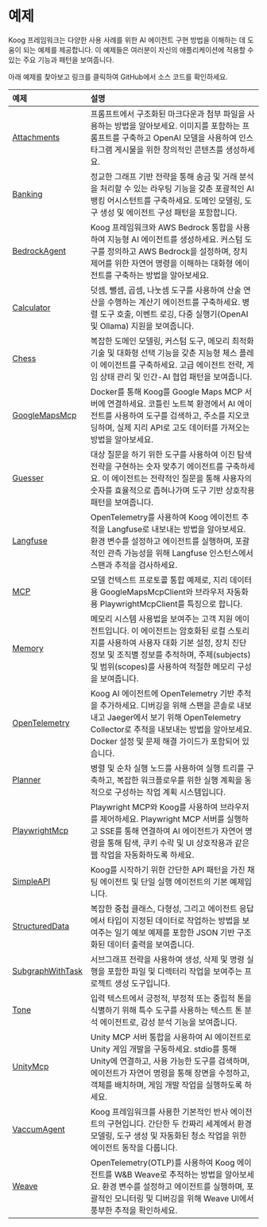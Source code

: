 # 예제

Koog 프레임워크는 다양한 사용 사례를 위한 AI 에이전트 구현 방법을 이해하는 데 도움이 되는 예제를 제공합니다. 이 예제들은 여러분이 자신의 애플리케이션에 적용할 수 있는 주요 기능과 패턴을 보여줍니다.

아래 예제를 찾아보고 링크를 클릭하여 GitHub에서 소스 코드를 확인하세요.

| 예제                                                                                                                          | 설명                                                                                                                                                                                                                                                                                                                                                                                               |
|:--------------------------------------------------------------------------------------------------------------------------------|:---------------------------------------------------------------------------------------------------------------------------------------------------------------------------------------------------------------------------------------------------------------------------------------------------------------------------------------------------------------------------------------------------|
| [Attachments](examples/Attachments.md)                                                                                          | 프롬프트에서 구조화된 마크다운과 첨부 파일을 사용하는 방법을 알아보세요. 이미지를 포함하는 프롬프트를 구축하고 OpenAI 모델을 사용하여 인스타그램 게시물을 위한 창의적인 콘텐츠를 생성하세요.                                                                                                                                                                                                                                                                  |
| [Banking](examples/Banking.md)                                                                                                  | 정교한 그래프 기반 전략을 통해 송금 및 거래 분석을 처리할 수 있는 라우팅 기능을 갖춘 포괄적인 AI 뱅킹 어시스턴트를 구축하세요. 도메인 모델링, 도구 생성 및 에이전트 구성 패턴을 포함합니다.                                                                                                                                                                                                                                                                                                  |
| [BedrockAgent](examples/BedrockAgent.md)                                                                                        | Koog 프레임워크와 AWS Bedrock 통합을 사용하여 지능형 AI 에이전트를 생성하세요. 커스텀 도구를 정의하고 AWS Bedrock을 설정하며, 장치 제어를 위한 자연어 명령을 이해하는 대화형 에이전트를 구축하는 방법을 알아보세요.                                                                                                                                                                                                                                                  |
| [Calculator](examples/Calculator.md)                                                                                            | 덧셈, 뺄셈, 곱셈, 나눗셈 도구를 사용하여 산술 연산을 수행하는 계산기 에이전트를 구축하세요. 병렬 도구 호출, 이벤트 로깅, 다중 실행기(OpenAI 및 Ollama) 지원을 보여줍니다.                                                                                                                                                                                                                                                                                              |
| [Chess](examples/Chess.md)                                                                                                      | 복잡한 도메인 모델링, 커스텀 도구, 메모리 최적화 기술 및 대화형 선택 기능을 갖춘 지능형 체스 플레이 에이전트를 구축하세요. 고급 에이전트 전략, 게임 상태 관리 및 인간-AI 협업 패턴을 보여줍니다.                                                                                                                                                                                                                                                                                                                               |
| [GoogleMapsMcp](examples/GoogleMapsMcp.md)                                                                                      | Docker를 통해 Koog를 Google Maps MCP 서버에 연결하세요. 코틀린 노트북 환경에서 AI 에이전트를 사용하여 도구를 검색하고, 주소를 지오코딩하며, 실제 지리 API로 고도 데이터를 가져오는 방법을 알아보세요.                                                                                                                                                                                                                                                                                                                        |
| [Guesser](examples/Guesser.md)                                                                                                  | 대상 질문을 하기 위한 도구를 사용하여 이진 탐색 전략을 구현하는 숫자 맞추기 에이전트를 구축하세요. 이 에이전트는 전략적인 질문을 통해 사용자의 숫자를 효율적으로 좁혀나가며 도구 기반 상호작용 패턴을 보여줍니다.                                                                                                                                                                                                                                                                     |
| [Langfuse](examples/Langfuse.md)                                                                                                | OpenTelemetry를 사용하여 Koog 에이전트 추적을 Langfuse로 내보내는 방법을 알아보세요. 환경 변수를 설정하고 에이전트를 실행하며, 포괄적인 관측 가능성을 위해 Langfuse 인스턴스에서 스팬과 추적을 검사하세요.                                                                                                                                                                                                                                                                     |
| [MCP](https://github.com/JetBrains/koog/tree/develop/examples/src/main/kotlin/ai/koog/agents/example/mcp)                       | 모델 컨텍스트 프로토콜 통합 예제로, 지리 데이터용 GoogleMapsMcpClient와 브라우저 자동화용 PlaywrightMcpClient를 특징으로 합니다.                                                                                                                                                                                                                                                                                                                                            |
| [Memory](https://github.com/JetBrains/koog/tree/develop/examples/src/main/kotlin/ai/koog/agents/example/memory)                 | 메모리 시스템 사용법을 보여주는 고객 지원 에이전트입니다. 이 에이전트는 암호화된 로컬 스토리지를 사용하여 사용자 대화 기본 설정, 장치 진단 정보 및 조직별 정보를 추적하며, 주제(subjects) 및 범위(scopes)를 사용하여 적절한 메모리 구성을 보여줍니다.                                                                                                                                                                                                                                                                                        |
| [OpenTelemetry](examples/OpenTelemetry.md)                                                                                      | Koog AI 에이전트에 OpenTelemetry 기반 추적을 추가하세요. 디버깅을 위해 스팬을 콘솔로 내보내고 Jaeger에서 보기 위해 OpenTelemetry Collector로 추적을 내보내는 방법을 알아보세요. Docker 설정 및 문제 해결 가이드가 포함되어 있습니다.                                                                                                                                                                                                                                                                                       |
| [Planner](https://github.com/JetBrains/koog/tree/develop/examples/src/main/kotlin/ai/koog/agents/example/planner)               | 병렬 및 순차 실행 노드를 사용하여 실행 트리를 구축하고, 복잡한 워크플로우를 위한 실행 계획을 동적으로 구성하는 작업 계획 시스템입니다.                                                                                                                                                                                                                                                                                                                                                             |
| [PlaywrightMcp](examples/PlaywrightMcp.md)                                                                                      | Playwright MCP와 Koog를 사용하여 브라우저를 제어하세요. Playwright MCP 서버를 실행하고 SSE를 통해 연결하여 AI 에이전트가 자연어 명령을 통해 탐색, 쿠키 수락 및 UI 상호작용과 같은 웹 작업을 자동화하도록 하세요.                                                                                                                                                                                                                                                                                                            |
| [SimpleAPI](https://github.com/JetBrains/koog/tree/develop/examples/src/main/kotlin/ai/koog/agents/example/simpleapi)           | Koog를 시작하기 위한 간단한 API 패턴을 가진 채팅 에이전트 및 단일 실행 에이전트의 기본 예제입니다.                                                                                                                                                                                                                                                                                                                                                       |
| [StructuredData](https://github.com/JetBrains/koog/tree/develop/examples/src/main/kotlin/ai/koog/agents/example/structureddata) | 복잡한 중첩 클래스, 다형성, 그리고 에이전트 응답에서 타입이 지정된 데이터로 작업하는 방법을 보여주는 일기 예보 예제를 포함한 JSON 기반 구조화된 데이터 출력을 보여줍니다.                                                                                                                                                                                                                                                                                                                                |
| [SubgraphWithTask](https://github.com/JetBrains/koog/tree/develop/examples/src/main/kotlin/ai/koog/agents/example/subgraphwithtask) | 서브그래프 전략을 사용하여 생성, 삭제 및 명령 실행을 포함한 파일 및 디렉터리 작업을 보여주는 프로젝트 생성 도구입니다.                                                                                                                                                                                                                                                                                                                                                                                       |
| [Tone](https://github.com/JetBrains/koog/tree/develop/examples/src/main/kotlin/ai/koog/agents/example/tone)                     | 입력 텍스트에서 긍정적, 부정적 또는 중립적 톤을 식별하기 위해 특수 도구를 사용하는 텍스트 톤 분석 에이전트로, 감성 분석 기능을 보여줍니다.                                                                                                                                                                                                                                                                                                                                                             |
| [UnityMcp](examples/UnityMcp.md)                                                                                                | Unity MCP 서버 통합을 사용하여 AI 에이전트로 Unity 게임 개발을 구동하세요. stdio를 통해 Unity에 연결하고, 사용 가능한 도구를 검색하며, 에이전트가 자연어 명령을 통해 장면을 수정하고, 객체를 배치하며, 게임 개발 작업을 실행하도록 하세요.                                                                                                                                                                                                                                                                                       |
| [VaccumAgent](examples/VaccumAgent.md)                                                                                          | Koog 프레임워크를 사용한 기본적인 반사 에이전트의 구현입니다. 간단한 두 칸짜리 세계에서 환경 모델링, 도구 생성 및 자동화된 청소 작업을 위한 에이전트 동작을 다룹니다.                                                                                                                                                                                                                                                                                                                        |
| [Weave](examples/Weave.md)                                                                                                      | OpenTelemetry(OTLP)를 사용하여 Koog 에이전트를 W&B Weave로 추적하는 방법을 알아보세요. 환경 변수를 설정하고 에이전트를 실행하며, 포괄적인 모니터링 및 디버깅을 위해 Weave UI에서 풍부한 추적을 확인하세요.                                                                                                                                                                                                                                                                             |